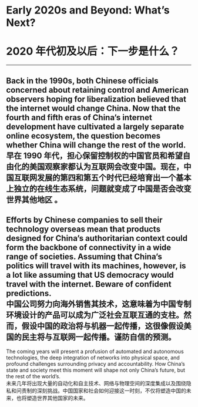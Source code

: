 # Early 2020s and Beyond: What’s Next?
# 2020 年代初及以后：下一步是什么？
---
Back in the 1990s, both Chinese officials concerned about retaining control and American observers hoping for liberalization believed that the internet would change China. Now that the fourth and fifth eras of China’s internet development have cultivated a largely separate online ecosystem, the question becomes whether China will change the rest of the world.  
早在 1990 年代，担心保留控制权的中国官员和希望自由化的美国观察家都认为互联网会改变中国。现在，中国互联网发展的第四和第五个时代已经培育出一个基本上独立的在线生态系统，问题就变成了中国是否会改变世界其他地区 。
---
Efforts by Chinese companies to sell their technology overseas mean that products designed for China’s authoritarian context could form the backbone of connectivity in a wide range of societies. Assuming that China’s politics will travel with its machines, however, is a lot like assuming that US democracy would travel with the internet. Beware of confident predictions.  
中国公司努力向海外销售其技术，这意味着为中国专制环境设计的产品可以成为广泛社会互联互通的支柱。然而，假设中国的政治将与机器一起传播，这很像假设美国的民主将与互联网一起传播。谨防自信的预测。
---
The coming years will present a profusion of automated and autonomous technologies, the deep integration of networks into physical space, and profound challenges surrounding privacy and accountability. How China’s state and society meet this moment will shape not only China’s future, but the rest of the world’s.  
未来几年将出现大量的自动化和自主技术、网络与物理空间的深度集成以及围绕隐私和问责制的深刻挑战。中国国家和社会如何迎接这一时刻，不仅将塑造中国的未来，也将塑造世界其他国家的未来。